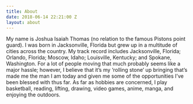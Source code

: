 ```yaml
---
title: About
date: 2018-06-14 22:21:00 Z
layout: about
---
```


My name is Joshua Isaiah Thomas (no relation to the famous Pistons point guard). I was born in Jacksonville, Florida but grew up in a multitude of cities across the country. My track record includes Jacksonville, Florida; Orlando, Florida; Moscow, Idaho; Louisville, Kentucky; and Spokane, Washington. For a lot of people moving that much probably seems like a major hassle; however, I believe that it’s my ‘rolling stone’ up bringing that’s made me the man I am today and given me some of the opportunities I’ve been blessed with thus far. As far as hobbies are concerned, I play basketball, reading, lifting, drawing, video games, anime, manga, and enjoying the outdoors.